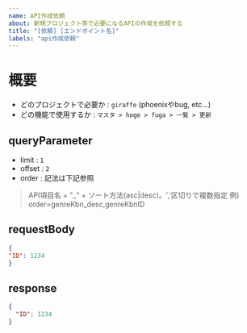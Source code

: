 ```yaml
---
name: API作成依頼
about: 新規プロジェクト等で必要になるAPIの作成を依頼する
title: "[依頼] [エンドポイント名]"
labels: "api作成依頼"
---
```


# 概要

- どのプロジェクトで必要か :  `giraffe`  (phoenixやbug, etc...)
- どの機能で使用するか : `マスタ > hoge > fuga > 一覧 > 更新`

## queryParameter

- limit : `1`
- offset : `2`
- order : 記法は下記参照

> API項目名 + "_" + ソート方法(asc|desc)。','区切りで複数指定
> 例) order=genreKbn_desc,genreKbnID<br>

## requestBody

  ```json
{
  "ID": 1234
}
```

## response

```json
{
  "ID": 1234
}
```
